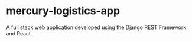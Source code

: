 # mercury-logistics-app
A full stack web application developed using the Django REST Framework and React
